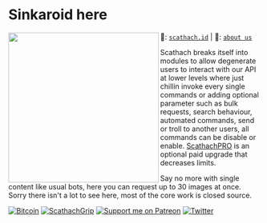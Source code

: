 # Sinkaroid here
🔑: [`scathach.id`](https://scathach.id/) | 📝: [`about us`](https://scathach.id/about)
<img align="left" src="https://cdn.discordapp.com/attachments/952117487166705747/1024983699781058631/9.png" width="300">

<!--
```
⣿⣿⣿⣿⣿⣿⣿⢿⠟⠛⠿⠻⠿⠿⠟⠿⣿⣿⣿⣿⣿⣿⣿⣿⣿⣿⣿⣿⣿⣿
⣿⣿⣿⡿⠛⢙⣨⣥⣶⣶⣿⢿⣿⣿⣷⣦⣅⠛⢿⣿⣿⣿⣿⣿⣿⣿⣿⣿⣿⣿
⣿⣿⠟⢀⡴⠟⠋⢉⣀⣠⣤⣤⣤⣀⠉⠻⣿⣧⡈⢿⣿⣿⣿⣿⣿⣿⣿⣿⣿⣿
⣿⣿⠀⠁⣠⣴⣾⣿⣿⣿⣿⣿⣿⣿⣷⠀⢻⣿⣇⠝⣿⣿⣿⣿⣿⣿⣿⣿⣿⣿
⣿⣿⠀⣼⣿⣿⣿⣿⣿⣿⣿⣿⣿⣿⡿⡀⣼⡿⠟⠀⠙⣛⣬⠱⣿⣿⣿⣿⣿⣿
⣿⣿⠀⠹⣿⣿⣿⣿⣿⣿⣿⣿⠿⠋⢀⠄⠁⣠⣶⣾⣿⣿⣿⡆⣼⣿⣿⣿⣿⣿
⣿⣿⠀⣀⠙⣛⣛⣻⠛⠋⣉⣢⣤⣾⠃⣰⡄⠸⣿⣿⣿⣿⣿⣷⠘⣿⣿⣿⣿⣿
⣿⣿⣤⢹⣷⣶⣶⣶⣾⣿⣿⣿⣿⣿⡄⠸⣷⠀⢻⣿⣿⡿⠟⠛⠡⣿⣿⣿⣿⣿
⣿⣿⣿⠄⢻⣿⣿⣿⣿⣿⣿⣿⣿⣿⣷⠄⠻⠇⢈⠁⠀⠀⠲⠠⠞⠿⣿⣿⣿⣿
⣿⣿⣿⣷⠈⢿⣿⣿⣿⣿⣿⣿⣿⣿⣷⣶⣶⢤⠀⠀⢲⣿⣿⣿⣷⣤⡉⣻⣿⣿
⣿⣿⣿⣿⣧⠈⢿⣿⣿⣿⣿⣿⣿⣿⣿⣿⣿⣿⣿⣳⡀⢻⣿⣿⣿⣿⣷⠐⣿⣿
⣿⣿⣿⣿⣿⣯⡈⢻⣿⣿⣿⣿⣿⣿⣿⣿⣿⣿⣿⣾⡇⡆⣿⣿⣿⣿⡟⣀⣿⣿
⣿⣿⣿⣿⣿⣿⣷⡀⢻⣿⣿⣿⣿⣿⣿⣿⣿⣿⣿⣿⠃⢃⡿⠿⠛⡋⣀⣾⣿⣿
⣿⣿⣿⣿⣿⣿⣿⣷⣀⠹⣿⣿⣿⣿⣿⣿⣿⠿⠋⢁⣠⣿⡦⠐⠀⢈⡙⢿⣿⣿
⣿⣿⣿⣿⣿⣿⣿⣿⠋⢀⣿⣿⣿⣿⠟⢃⣤⣤⡀⠻⣿⣇⣠⣴⡿⠄⠹⣧⡸⣿
⣿⣿⣿⣿⣿⣿⡿⠃⢠⣾⣿⣿⡿⢋⣤⣿⣿⣿⣿⣄⠈⢿⡿⠋⣠⣤⣀⠈⣡⣿
⣿⣿⣿⠅⣀⣈⠁⣰⣿⣿⡿⠋⣤⣾⣿⣿⣿⣿⣿⣿⣷⣵⣂⣽⣿⣿⣿⣿⣿⣿
⣿⣿⣿⣄⠘⢿⣿⣿⠟⠋⣠⣾⣿⣿⣿⣿⣿⣿⣿⣿⣿⣿⣿⣿⣿⣿⣿⣿⣿⣿
⣿⣿⣿⣿⣷⣤⣬⣅⣶⣿⣿⣿⣿⣿⣿⣿⣿⣿⣿⣿⣿⣿⣿⣿⣿⣿⣿⣿⣿⣿⠀⠀⠀⠀⠀⠀⠀⠀⠀⠀⠀⠀

```
⣿⣿⣿⣿⣿⣿⣿⢿⠟⠛⠿⠻⠿⠿⠟⠿⣿⣿⣿⣿⣿⣿⣿⣿⣿⣿⣿⣿⣿⣿
⣿⣿⣿⡿⠛⢙⣨⣥⣶⣶⣿⢿⣿⣿⣷⣦⣅⠛⢿⣿⣿⣿⣿⣿⣿⣿⣿⣿⣿⣿
⣿⣿⠟⢀⡴⠟⠋⢉⣀⣠⣤⣤⣤⣀⠉⠻⣿⣧⡈⢿⣿⣿⣿⣿⣿⣿⣿⣿⣿⣿
⣿⣿⠀⠁⣠⣴⣾⣿⣿⣿⣿⣿⣿⣿⣷⠀⢻⣿⣇⠝⣿⣿⣿⣿⣿⣿⣿⣿⣿⣿
⣿⣿⠀⣼⣿⣿⣿⣿⣿⣿⣿⣿⣿⣿⡿⡀⣼⡿⠟⠀⠙⣛⣬⠱⣿⣿⣿⣿⣿⣿
⣿⣿⠀⠹⣿⣿⣿⣿⣿⣿⣿⣿⠿⠋⢀⠄⠁⣠⣶⣾⣿⣿⣿⡆⣼⣿⣿⣿⣿⣿
⣿⣿⠀⣀⠙⣛⣛⣻⠛⠋⣉⣢⣤⣾⠃⣰⡄⠸⣿⣿⣿⣿⣿⣷⠘⣿⣿⣿⣿⣿
⣿⣿⣤⢹⣷⣶⣶⣶⣾⣿⣿⣿⣿⣿⡄⠸⣷⠀⢻⣿⣿⡿⠟⠛⠡⣿⣿⣿⣿⣿
⣿⣿⣿⠄⢻⣿⣿⣿⣿⣿⣿⣿⣿⣿⣷⠄⠻⠇⢈⠁⠀⠀⠲⠠⠞⠿⣿⣿⣿⣿
⣿⣿⣿⣷⠈⢿⣿⣿⣿⣿⣿⣿⣿⣿⣷⣶⣶⢤⠀⠀⢲⣿⣿⣿⣷⣤⡉⣻⣿⣿
⣿⣿⣿⣿⣧⠈⢿⣿⣿⣿⣿⣿⣿⣿⣿⣿⣿⣿⣿⣳⡀⢻⣿⣿⣿⣿⣷⠐⣿⣿
⣿⣿⣿⣿⣿⣯⡈⢻⣿⣿⣿⣿⣿⣿⣿⣿⣿⣿⣿⣾⡇⡆⣿⣿⣿⣿⡟⣀⣿⣿
⣿⣿⣿⣿⣿⣿⣷⡀⢻⣿⣿⣿⣿⣿⣿⣿⣿⣿⣿⣿⠃⢃⡿⠿⠛⡋⣀⣾⣿⣿
⣿⣿⣿⣿⣿⣿⣿⣷⣀⠹⣿⣿⣿⣿⣿⣿⣿⠿⠋⢁⣠⣿⡦⠐⠀⢈⡙⢿⣿⣿
⣿⣿⣿⣿⣿⣿⣿⣿⠋⢀⣿⣿⣿⣿⠟⢃⣤⣤⡀⠻⣿⣇⣠⣴⡿⠄⠹⣧⡸⣿
⣿⣿⣿⣿⣿⣿⡿⠃⢠⣾⣿⣿⡿⢋⣤⣿⣿⣿⣿⣄⠈⢿⡿⠋⣠⣤⣀⠈⣡⣿
⣿⣿⣿⠅⣀⣈⠁⣰⣿⣿⡿⠋⣤⣾⣿⣿⣿⣿⣿⣿⣷⣵⣂⣽⣿⣿⣿⣿⣿⣿
⣿⣿⣿⣄⠘⢿⣿⣿⠟⠋⣠⣾⣿⣿⣿⣿⣿⣿⣿⣿⣿⣿⣿⣿⣿⣿⣿⣿⣿⣿
⣿⣿⣿⣿⣷⣤⣬⣅⣶⣿⣿⣿⣿⣿⣿⣿⣿⣿⣿⣿⣿⣿⣿⣿⣿⣿⣿⣿⣿⣿⠀⠀⠀⠀⠀⠀⠀⠀⠀⠀⠀⠀
```

```
⣿⣿⣿⣿⣿⣿⣿⢿⠟⠛⠿⠻⠿⠿⠟⠿⣿⣿⣿⣿⣿⣿⣿⣿⣿⣿⣿⣿⣿⣿
⣿⣿⣿⡿⠛⢙⣨⣥⣶⣶⣿⢿⣿⣿⣷⣦⣅⠛⢿⣿⣿⣿⣿⣿⣿⣿⣿⣿⣿⣿
⣿⣿⠟⢀⡴⠟⠋⢉⣀⣠⣤⣤⣤⣀⠉⠻⣿⣧⡈⢿⣿⣿⣿⣿⣿⣿⣿⣿⣿⣿
⣿⣿⠀⠁⣠⣴⣾⣿⣿⣿⣿⣿⣿⣿⣷⠀⢻⣿⣇⠝⣿⣿⣿⣿⣿⣿⣿⣿⣿⣿
⣿⣿⠀⣼⣿⣿⣿⣿⣿⣿⣿⣿⣿⣿⡿⡀⣼⡿⠟⠀⠙⣛⣬⠱⣿⣿⣿⣿⣿⣿
⣿⣿⠀⠹⣿⣿⣿⣿⣿⣿⣿⣿⠿⠋⢀⠄⠁⣠⣶⣾⣿⣿⣿⡆⣼⣿⣿⣿⣿⣿
⣿⣿⠀⣀⠙⣛⣛⣻⠛⠋⣉⣢⣤⣾⠃⣰⡄⠸⣿⣿⣿⣿⣿⣷⠘⣿⣿⣿⣿⣿
⣿⣿⣤⢹⣷⣶⣶⣶⣾⣿⣿⣿⣿⣿⡄⠸⣷⠀⢻⣿⣿⡿⠟⠛⠡⣿⣿⣿⣿⣿
⣿⣿⣿⠄⢻⣿⣿⣿⣿⣿⣿⣿⣿⣿⣷⠄⠻⠇⢈⠁⠀⠀⠲⠠⠞⠿⣿⣿⣿⣿
⣿⣿⣿⣷⠈⢿⣿⣿⣿⣿⣿⣿⣿⣿⣷⣶⣶⢤⠀⠀⢲⣿⣿⣿⣷⣤⡉⣻⣿⣿
⣿⣿⣿⣿⣧⠈⢿⣿⣿⣿⣿⣿⣿⣿⣿⣿⣿⣿⣿⣳⡀⢻⣿⣿⣿⣿⣷⠐⣿⣿
⣿⣿⣿⣿⣿⣯⡈⢻⣿⣿⣿⣿⣿⣿⣿⣿⣿⣿⣿⣾⡇⡆⣿⣿⣿⣿⡟⣀⣿⣿
⣿⣿⣿⣿⣿⣿⣷⡀⢻⣿⣿⣿⣿⣿⣿⣿⣿⣿⣿⣿⠃⢃⡿⠿⠛⡋⣀⣾⣿⣿
⣿⣿⣿⣿⣿⣿⣿⣷⣀⠹⣿⣿⣿⣿⣿⣿⣿⠿⠋⢁⣠⣿⡦⠐⠀⢈⡙⢿⣿⣿
⣿⣿⣿⣿⣿⣿⣿⣿⠋⢀⣿⣿⣿⣿⠟⢃⣤⣤⡀⠻⣿⣇⣠⣴⡿⠄⠹⣧⡸⣿
⣿⣿⣿⣿⣿⣿⡿⠃⢠⣾⣿⣿⡿⢋⣤⣿⣿⣿⣿⣄⠈⢿⡿⠋⣠⣤⣀⠈⣡⣿
⣿⣿⣿⠅⣀⣈⠁⣰⣿⣿⡿⠋⣤⣾⣿⣿⣿⣿⣿⣿⣷⣵⣂⣽⣿⣿⣿⣿⣿⣿
⣿⣿⣿⣄⠘⢿⣿⣿⠟⠋⣠⣾⣿⣿⣿⣿⣿⣿⣿⣿⣿⣿⣿⣿⣿⣿⣿⣿⣿⣿
⣿⣿⣿⣿⣷⣤⣬⣅⣶⣿⣿⣿⣿⣿⣿⣿⣿⣿⣿⣿⣿⣿⣿⣿⣿⣿⣿⣿⣿⣿⠀⠀⠀⠀⠀⠀⠀⠀⠀⠀⠀⠀
```

```
⣿⣿⣿⣿⣿⣿⣿⢿⠟⠛⠿⠻⠿⠿⠟⠿⣿⣿⣿⣿⣿⣿⣿⣿⣿⣿⣿⣿⣿⣿
⣿⣿⣿⡿⠛⢙⣨⣥⣶⣶⣿⢿⣿⣿⣷⣦⣅⠛⢿⣿⣿⣿⣿⣿⣿⣿⣿⣿⣿⣿
⣿⣿⠟⢀⡴⠟⠋⢉⣀⣠⣤⣤⣤⣀⠉⠻⣿⣧⡈⢿⣿⣿⣿⣿⣿⣿⣿⣿⣿⣿
⣿⣿⠀⠁⣠⣴⣾⣿⣿⣿⣿⣿⣿⣿⣷⠀⢻⣿⣇⠝⣿⣿⣿⣿⣿⣿⣿⣿⣿⣿
⣿⣿⠀⣼⣿⣿⣿⣿⣿⣿⣿⣿⣿⣿⡿⡀⣼⡿⠟⠀⠙⣛⣬⠱⣿⣿⣿⣿⣿⣿
⣿⣿⠀⠹⣿⣿⣿⣿⣿⣿⣿⣿⠿⠋⢀⠄⠁⣠⣶⣾⣿⣿⣿⡆⣼⣿⣿⣿⣿⣿
⣿⣿⠀⣀⠙⣛⣛⣻⠛⠋⣉⣢⣤⣾⠃⣰⡄⠸⣿⣿⣿⣿⣿⣷⠘⣿⣿⣿⣿⣿
⣿⣿⣤⢹⣷⣶⣶⣶⣾⣿⣿⣿⣿⣿⡄⠸⣷⠀⢻⣿⣿⡿⠟⠛⠡⣿⣿⣿⣿⣿
⣿⣿⣿⠄⢻⣿⣿⣿⣿⣿⣿⣿⣿⣿⣷⠄⠻⠇⢈⠁⠀⠀⠲⠠⠞⠿⣿⣿⣿⣿
⣿⣿⣿⣷⠈⢿⣿⣿⣿⣿⣿⣿⣿⣿⣷⣶⣶⢤⠀⠀⢲⣿⣿⣿⣷⣤⡉⣻⣿⣿
⣿⣿⣿⣿⣧⠈⢿⣿⣿⣿⣿⣿⣿⣿⣿⣿⣿⣿⣿⣳⡀⢻⣿⣿⣿⣿⣷⠐⣿⣿
⣿⣿⣿⣿⣿⣯⡈⢻⣿⣿⣿⣿⣿⣿⣿⣿⣿⣿⣿⣾⡇⡆⣿⣿⣿⣿⡟⣀⣿⣿
⣿⣿⣿⣿⣿⣿⣷⡀⢻⣿⣿⣿⣿⣿⣿⣿⣿⣿⣿⣿⠃⢃⡿⠿⠛⡋⣀⣾⣿⣿
⣿⣿⣿⣿⣿⣿⣿⣷⣀⠹⣿⣿⣿⣿⣿⣿⣿⠿⠋⢁⣠⣿⡦⠐⠀⢈⡙⢿⣿⣿
⣿⣿⣿⣿⣿⣿⣿⣿⠋⢀⣿⣿⣿⣿⠟⢃⣤⣤⡀⠻⣿⣇⣠⣴⡿⠄⠹⣧⡸⣿
⣿⣿⣿⣿⣿⣿⡿⠃⢠⣾⣿⣿⡿⢋⣤⣿⣿⣿⣿⣄⠈⢿⡿⠋⣠⣤⣀⠈⣡⣿
⣿⣿⣿⠅⣀⣈⠁⣰⣿⣿⡿⠋⣤⣾⣿⣿⣿⣿⣿⣿⣷⣵⣂⣽⣿⣿⣿⣿⣿⣿
⣿⣿⣿⣄⠘⢿⣿⣿⠟⠋⣠⣾⣿⣿⣿⣿⣿⣿⣿⣿⣿⣿⣿⣿⣿⣿⣿⣿⣿⣿
⣿⣿⣿⣿⣷⣤⣬⣅⣶⣿⣿⣿⣿⣿⣿⣿⣿⣿⣿⣿⣿⣿⣿⣿⣿⣿⣿⣿⣿⣿⠀⠀⠀⠀⠀⠀⠀⠀⠀⠀⠀⠀
```

```
⣿⣿⣿⣿⣿⣿⣿⢿⠟⠛⠿⠻⠿⠿⠟⠿⣿⣿⣿⣿⣿⣿⣿⣿⣿⣿⣿⣿⣿⣿
⣿⣿⣿⡿⠛⢙⣨⣥⣶⣶⣿⢿⣿⣿⣷⣦⣅⠛⢿⣿⣿⣿⣿⣿⣿⣿⣿⣿⣿⣿
⣿⣿⠟⢀⡴⠟⠋⢉⣀⣠⣤⣤⣤⣀⠉⠻⣿⣧⡈⢿⣿⣿⣿⣿⣿⣿⣿⣿⣿⣿
⣿⣿⠀⠁⣠⣴⣾⣿⣿⣿⣿⣿⣿⣿⣷⠀⢻⣿⣇⠝⣿⣿⣿⣿⣿⣿⣿⣿⣿⣿
⣿⣿⠀⣼⣿⣿⣿⣿⣿⣿⣿⣿⣿⣿⡿⡀⣼⡿⠟⠀⠙⣛⣬⠱⣿⣿⣿⣿⣿⣿
⣿⣿⠀⠹⣿⣿⣿⣿⣿⣿⣿⣿⠿⠋⢀⠄⠁⣠⣶⣾⣿⣿⣿⡆⣼⣿⣿⣿⣿⣿
⣿⣿⠀⣀⠙⣛⣛⣻⠛⠋⣉⣢⣤⣾⠃⣰⡄⠸⣿⣿⣿⣿⣿⣷⠘⣿⣿⣿⣿⣿
⣿⣿⣤⢹⣷⣶⣶⣶⣾⣿⣿⣿⣿⣿⡄⠸⣷⠀⢻⣿⣿⡿⠟⠛⠡⣿⣿⣿⣿⣿
⣿⣿⣿⠄⢻⣿⣿⣿⣿⣿⣿⣿⣿⣿⣷⠄⠻⠇⢈⠁⠀⠀⠲⠠⠞⠿⣿⣿⣿⣿
⣿⣿⣿⣷⠈⢿⣿⣿⣿⣿⣿⣿⣿⣿⣷⣶⣶⢤⠀⠀⢲⣿⣿⣿⣷⣤⡉⣻⣿⣿
⣿⣿⣿⣿⣧⠈⢿⣿⣿⣿⣿⣿⣿⣿⣿⣿⣿⣿⣿⣳⡀⢻⣿⣿⣿⣿⣷⠐⣿⣿
⣿⣿⣿⣿⣿⣯⡈⢻⣿⣿⣿⣿⣿⣿⣿⣿⣿⣿⣿⣾⡇⡆⣿⣿⣿⣿⡟⣀⣿⣿
⣿⣿⣿⣿⣿⣿⣷⡀⢻⣿⣿⣿⣿⣿⣿⣿⣿⣿⣿⣿⠃⢃⡿⠿⠛⡋⣀⣾⣿⣿
⣿⣿⣿⣿⣿⣿⣿⣷⣀⠹⣿⣿⣿⣿⣿⣿⣿⠿⠋⢁⣠⣿⡦⠐⠀⢈⡙⢿⣿⣿
⣿⣿⣿⣿⣿⣿⣿⣿⠋⢀⣿⣿⣿⣿⠟⢃⣤⣤⡀⠻⣿⣇⣠⣴⡿⠄⠹⣧⡸⣿
⣿⣿⣿⣿⣿⣿⡿⠃⢠⣾⣿⣿⡿⢋⣤⣿⣿⣿⣿⣄⠈⢿⡿⠋⣠⣤⣀⠈⣡⣿
⣿⣿⣿⠅⣀⣈⠁⣰⣿⣿⡿⠋⣤⣾⣿⣿⣿⣿⣿⣿⣷⣵⣂⣽⣿⣿⣿⣿⣿⣿
⣿⣿⣿⣄⠘⢿⣿⣿⠟⠋⣠⣾⣿⣿⣿⣿⣿⣿⣿⣿⣿⣿⣿⣿⣿⣿⣿⣿⣿⣿
⣿⣿⣿⣿⣷⣤⣬⣅⣶⣿⣿⣿⣿⣿⣿⣿⣿⣿⣿⣿⣿⣿⣿⣿⣿⣿⣿⣿⣿⣿⠀⠀⠀⠀⠀⠀⠀⠀⠀⠀⠀⠀
```

```
⣿⣿⣿⣿⣿⣿⣿⢿⠟⠛⠿⠻⠿⠿⠟⠿⣿⣿⣿⣿⣿⣿⣿⣿⣿⣿⣿⣿⣿⣿
⣿⣿⣿⡿⠛⢙⣨⣥⣶⣶⣿⢿⣿⣿⣷⣦⣅⠛⢿⣿⣿⣿⣿⣿⣿⣿⣿⣿⣿⣿
⣿⣿⠟⢀⡴⠟⠋⢉⣀⣠⣤⣤⣤⣀⠉⠻⣿⣧⡈⢿⣿⣿⣿⣿⣿⣿⣿⣿⣿⣿
⣿⣿⠀⠁⣠⣴⣾⣿⣿⣿⣿⣿⣿⣿⣷⠀⢻⣿⣇⠝⣿⣿⣿⣿⣿⣿⣿⣿⣿⣿
⣿⣿⠀⣼⣿⣿⣿⣿⣿⣿⣿⣿⣿⣿⡿⡀⣼⡿⠟⠀⠙⣛⣬⠱⣿⣿⣿⣿⣿⣿
⣿⣿⠀⠹⣿⣿⣿⣿⣿⣿⣿⣿⠿⠋⢀⠄⠁⣠⣶⣾⣿⣿⣿⡆⣼⣿⣿⣿⣿⣿
⣿⣿⠀⣀⠙⣛⣛⣻⠛⠋⣉⣢⣤⣾⠃⣰⡄⠸⣿⣿⣿⣿⣿⣷⠘⣿⣿⣿⣿⣿
⣿⣿⣤⢹⣷⣶⣶⣶⣾⣿⣿⣿⣿⣿⡄⠸⣷⠀⢻⣿⣿⡿⠟⠛⠡⣿⣿⣿⣿⣿
⣿⣿⣿⠄⢻⣿⣿⣿⣿⣿⣿⣿⣿⣿⣷⠄⠻⠇⢈⠁⠀⠀⠲⠠⠞⠿⣿⣿⣿⣿
⣿⣿⣿⣷⠈⢿⣿⣿⣿⣿⣿⣿⣿⣿⣷⣶⣶⢤⠀⠀⢲⣿⣿⣿⣷⣤⡉⣻⣿⣿
⣿⣿⣿⣿⣧⠈⢿⣿⣿⣿⣿⣿⣿⣿⣿⣿⣿⣿⣿⣳⡀⢻⣿⣿⣿⣿⣷⠐⣿⣿
⣿⣿⣿⣿⣿⣯⡈⢻⣿⣿⣿⣿⣿⣿⣿⣿⣿⣿⣿⣾⡇⡆⣿⣿⣿⣿⡟⣀⣿⣿
⣿⣿⣿⣿⣿⣿⣷⡀⢻⣿⣿⣿⣿⣿⣿⣿⣿⣿⣿⣿⠃⢃⡿⠿⠛⡋⣀⣾⣿⣿
⣿⣿⣿⣿⣿⣿⣿⣷⣀⠹⣿⣿⣿⣿⣿⣿⣿⠿⠋⢁⣠⣿⡦⠐⠀⢈⡙⢿⣿⣿
⣿⣿⣿⣿⣿⣿⣿⣿⠋⢀⣿⣿⣿⣿⠟⢃⣤⣤⡀⠻⣿⣇⣠⣴⡿⠄⠹⣧⡸⣿
⣿⣿⣿⣿⣿⣿⡿⠃⢠⣾⣿⣿⡿⢋⣤⣿⣿⣿⣿⣄⠈⢿⡿⠋⣠⣤⣀⠈⣡⣿
⣿⣿⣿⠅⣀⣈⠁⣰⣿⣿⡿⠋⣤⣾⣿⣿⣿⣿⣿⣿⣷⣵⣂⣽⣿⣿⣿⣿⣿⣿
⣿⣿⣿⣄⠘⢿⣿⣿⠟⠋⣠⣾⣿⣿⣿⣿⣿⣿⣿⣿⣿⣿⣿⣿⣿⣿⣿⣿⣿⣿
⣿⣿⣿⣿⣷⣤⣬⣅⣶⣿⣿⣿⣿⣿⣿⣿⣿⣿⣿⣿⣿⣿⣿⣿⣿⣿⣿⣿⣿⣿⠀⠀⠀⠀⠀⠀⠀⠀⠀⠀⠀⠀
```

```
⣿⣿⣿⣿⣿⣿⣿⢿⠟⠛⠿⠻⠿⠿⠟⠿⣿⣿⣿⣿⣿⣿⣿⣿⣿⣿⣿⣿⣿⣿
⣿⣿⣿⡿⠛⢙⣨⣥⣶⣶⣿⢿⣿⣿⣷⣦⣅⠛⢿⣿⣿⣿⣿⣿⣿⣿⣿⣿⣿⣿
⣿⣿⠟⢀⡴⠟⠋⢉⣀⣠⣤⣤⣤⣀⠉⠻⣿⣧⡈⢿⣿⣿⣿⣿⣿⣿⣿⣿⣿⣿
⣿⣿⠀⠁⣠⣴⣾⣿⣿⣿⣿⣿⣿⣿⣷⠀⢻⣿⣇⠝⣿⣿⣿⣿⣿⣿⣿⣿⣿⣿
⣿⣿⠀⣼⣿⣿⣿⣿⣿⣿⣿⣿⣿⣿⡿⡀⣼⡿⠟⠀⠙⣛⣬⠱⣿⣿⣿⣿⣿⣿
⣿⣿⠀⠹⣿⣿⣿⣿⣿⣿⣿⣿⠿⠋⢀⠄⠁⣠⣶⣾⣿⣿⣿⡆⣼⣿⣿⣿⣿⣿
⣿⣿⠀⣀⠙⣛⣛⣻⠛⠋⣉⣢⣤⣾⠃⣰⡄⠸⣿⣿⣿⣿⣿⣷⠘⣿⣿⣿⣿⣿
⣿⣿⣤⢹⣷⣶⣶⣶⣾⣿⣿⣿⣿⣿⡄⠸⣷⠀⢻⣿⣿⡿⠟⠛⠡⣿⣿⣿⣿⣿
⣿⣿⣿⠄⢻⣿⣿⣿⣿⣿⣿⣿⣿⣿⣷⠄⠻⠇⢈⠁⠀⠀⠲⠠⠞⠿⣿⣿⣿⣿
⣿⣿⣿⣷⠈⢿⣿⣿⣿⣿⣿⣿⣿⣿⣷⣶⣶⢤⠀⠀⢲⣿⣿⣿⣷⣤⡉⣻⣿⣿
⣿⣿⣿⣿⣧⠈⢿⣿⣿⣿⣿⣿⣿⣿⣿⣿⣿⣿⣿⣳⡀⢻⣿⣿⣿⣿⣷⠐⣿⣿
⣿⣿⣿⣿⣿⣯⡈⢻⣿⣿⣿⣿⣿⣿⣿⣿⣿⣿⣿⣾⡇⡆⣿⣿⣿⣿⡟⣀⣿⣿
⣿⣿⣿⣿⣿⣿⣷⡀⢻⣿⣿⣿⣿⣿⣿⣿⣿⣿⣿⣿⠃⢃⡿⠿⠛⡋⣀⣾⣿⣿
⣿⣿⣿⣿⣿⣿⣿⣷⣀⠹⣿⣿⣿⣿⣿⣿⣿⠿⠋⢁⣠⣿⡦⠐⠀⢈⡙⢿⣿⣿
⣿⣿⣿⣿⣿⣿⣿⣿⠋⢀⣿⣿⣿⣿⠟⢃⣤⣤⡀⠻⣿⣇⣠⣴⡿⠄⠹⣧⡸⣿
⣿⣿⣿⣿⣿⣿⡿⠃⢠⣾⣿⣿⡿⢋⣤⣿⣿⣿⣿⣄⠈⢿⡿⠋⣠⣤⣀⠈⣡⣿
⣿⣿⣿⠅⣀⣈⠁⣰⣿⣿⡿⠋⣤⣾⣿⣿⣿⣿⣿⣿⣷⣵⣂⣽⣿⣿⣿⣿⣿⣿
⣿⣿⣿⣄⠘⢿⣿⣿⠟⠋⣠⣾⣿⣿⣿⣿⣿⣿⣿⣿⣿⣿⣿⣿⣿⣿⣿⣿⣿⣿
⣿⣿⣿⣿⣷⣤⣬⣅⣶⣿⣿⣿⣿⣿⣿⣿⣿⣿⣿⣿⣿⣿⣿⣿⣿⣿⣿⣿⣿⣿⠀⠀⠀⠀⠀⠀⠀⠀⠀⠀⠀⠀
```

```
⣿⣿⣿⣿⣿⣿⣿⢿⠟⠛⠿⠻⠿⠿⠟⠿⣿⣿⣿⣿⣿⣿⣿⣿⣿⣿⣿⣿⣿⣿
⣿⣿⣿⡿⠛⢙⣨⣥⣶⣶⣿⢿⣿⣿⣷⣦⣅⠛⢿⣿⣿⣿⣿⣿⣿⣿⣿⣿⣿⣿
⣿⣿⠟⢀⡴⠟⠋⢉⣀⣠⣤⣤⣤⣀⠉⠻⣿⣧⡈⢿⣿⣿⣿⣿⣿⣿⣿⣿⣿⣿
⣿⣿⠀⠁⣠⣴⣾⣿⣿⣿⣿⣿⣿⣿⣷⠀⢻⣿⣇⠝⣿⣿⣿⣿⣿⣿⣿⣿⣿⣿
⣿⣿⠀⣼⣿⣿⣿⣿⣿⣿⣿⣿⣿⣿⡿⡀⣼⡿⠟⠀⠙⣛⣬⠱⣿⣿⣿⣿⣿⣿
⣿⣿⠀⠹⣿⣿⣿⣿⣿⣿⣿⣿⠿⠋⢀⠄⠁⣠⣶⣾⣿⣿⣿⡆⣼⣿⣿⣿⣿⣿
⣿⣿⠀⣀⠙⣛⣛⣻⠛⠋⣉⣢⣤⣾⠃⣰⡄⠸⣿⣿⣿⣿⣿⣷⠘⣿⣿⣿⣿⣿
⣿⣿⣤⢹⣷⣶⣶⣶⣾⣿⣿⣿⣿⣿⡄⠸⣷⠀⢻⣿⣿⡿⠟⠛⠡⣿⣿⣿⣿⣿
⣿⣿⣿⠄⢻⣿⣿⣿⣿⣿⣿⣿⣿⣿⣷⠄⠻⠇⢈⠁⠀⠀⠲⠠⠞⠿⣿⣿⣿⣿
⣿⣿⣿⣷⠈⢿⣿⣿⣿⣿⣿⣿⣿⣿⣷⣶⣶⢤⠀⠀⢲⣿⣿⣿⣷⣤⡉⣻⣿⣿
⣿⣿⣿⣿⣧⠈⢿⣿⣿⣿⣿⣿⣿⣿⣿⣿⣿⣿⣿⣳⡀⢻⣿⣿⣿⣿⣷⠐⣿⣿
⣿⣿⣿⣿⣿⣯⡈⢻⣿⣿⣿⣿⣿⣿⣿⣿⣿⣿⣿⣾⡇⡆⣿⣿⣿⣿⡟⣀⣿⣿
⣿⣿⣿⣿⣿⣿⣷⡀⢻⣿⣿⣿⣿⣿⣿⣿⣿⣿⣿⣿⠃⢃⡿⠿⠛⡋⣀⣾⣿⣿
⣿⣿⣿⣿⣿⣿⣿⣷⣀⠹⣿⣿⣿⣿⣿⣿⣿⠿⠋⢁⣠⣿⡦⠐⠀⢈⡙⢿⣿⣿
⣿⣿⣿⣿⣿⣿⣿⣿⠋⢀⣿⣿⣿⣿⠟⢃⣤⣤⡀⠻⣿⣇⣠⣴⡿⠄⠹⣧⡸⣿
⣿⣿⣿⣿⣿⣿⡿⠃⢠⣾⣿⣿⡿⢋⣤⣿⣿⣿⣿⣄⠈⢿⡿⠋⣠⣤⣀⠈⣡⣿
⣿⣿⣿⠅⣀⣈⠁⣰⣿⣿⡿⠋⣤⣾⣿⣿⣿⣿⣿⣿⣷⣵⣂⣽⣿⣿⣿⣿⣿⣿
⣿⣿⣿⣄⠘⢿⣿⣿⠟⠋⣠⣾⣿⣿⣿⣿⣿⣿⣿⣿⣿⣿⣿⣿⣿⣿⣿⣿⣿⣿
⣿⣿⣿⣿⣷⣤⣬⣅⣶⣿⣿⣿⣿⣿⣿⣿⣿⣿⣿⣿⣿⣿⣿⣿⣿⣿⣿⣿⣿⣿⠀⠀⠀⠀⠀⠀⠀⠀⠀⠀⠀⠀
```

```
⣿⣿⣿⣿⣿⣿⣿⢿⠟⠛⠿⠻⠿⠿⠟⠿⣿⣿⣿⣿⣿⣿⣿⣿⣿⣿⣿⣿⣿⣿
⣿⣿⣿⡿⠛⢙⣨⣥⣶⣶⣿⢿⣿⣿⣷⣦⣅⠛⢿⣿⣿⣿⣿⣿⣿⣿⣿⣿⣿⣿
⣿⣿⠟⢀⡴⠟⠋⢉⣀⣠⣤⣤⣤⣀⠉⠻⣿⣧⡈⢿⣿⣿⣿⣿⣿⣿⣿⣿⣿⣿
⣿⣿⠀⠁⣠⣴⣾⣿⣿⣿⣿⣿⣿⣿⣷⠀⢻⣿⣇⠝⣿⣿⣿⣿⣿⣿⣿⣿⣿⣿
⣿⣿⠀⣼⣿⣿⣿⣿⣿⣿⣿⣿⣿⣿⡿⡀⣼⡿⠟⠀⠙⣛⣬⠱⣿⣿⣿⣿⣿⣿
⣿⣿⠀⠹⣿⣿⣿⣿⣿⣿⣿⣿⠿⠋⢀⠄⠁⣠⣶⣾⣿⣿⣿⡆⣼⣿⣿⣿⣿⣿
⣿⣿⠀⣀⠙⣛⣛⣻⠛⠋⣉⣢⣤⣾⠃⣰⡄⠸⣿⣿⣿⣿⣿⣷⠘⣿⣿⣿⣿⣿
⣿⣿⣤⢹⣷⣶⣶⣶⣾⣿⣿⣿⣿⣿⡄⠸⣷⠀⢻⣿⣿⡿⠟⠛⠡⣿⣿⣿⣿⣿
⣿⣿⣿⠄⢻⣿⣿⣿⣿⣿⣿⣿⣿⣿⣷⠄⠻⠇⢈⠁⠀⠀⠲⠠⠞⠿⣿⣿⣿⣿
⣿⣿⣿⣷⠈⢿⣿⣿⣿⣿⣿⣿⣿⣿⣷⣶⣶⢤⠀⠀⢲⣿⣿⣿⣷⣤⡉⣻⣿⣿
⣿⣿⣿⣿⣧⠈⢿⣿⣿⣿⣿⣿⣿⣿⣿⣿⣿⣿⣿⣳⡀⢻⣿⣿⣿⣿⣷⠐⣿⣿
⣿⣿⣿⣿⣿⣯⡈⢻⣿⣿⣿⣿⣿⣿⣿⣿⣿⣿⣿⣾⡇⡆⣿⣿⣿⣿⡟⣀⣿⣿
⣿⣿⣿⣿⣿⣿⣷⡀⢻⣿⣿⣿⣿⣿⣿⣿⣿⣿⣿⣿⠃⢃⡿⠿⠛⡋⣀⣾⣿⣿
⣿⣿⣿⣿⣿⣿⣿⣷⣀⠹⣿⣿⣿⣿⣿⣿⣿⠿⠋⢁⣠⣿⡦⠐⠀⢈⡙⢿⣿⣿
⣿⣿⣿⣿⣿⣿⣿⣿⠋⢀⣿⣿⣿⣿⠟⢃⣤⣤⡀⠻⣿⣇⣠⣴⡿⠄⠹⣧⡸⣿
⣿⣿⣿⣿⣿⣿⡿⠃⢠⣾⣿⣿⡿⢋⣤⣿⣿⣿⣿⣄⠈⢿⡿⠋⣠⣤⣀⠈⣡⣿
⣿⣿⣿⠅⣀⣈⠁⣰⣿⣿⡿⠋⣤⣾⣿⣿⣿⣿⣿⣿⣷⣵⣂⣽⣿⣿⣿⣿⣿⣿
⣿⣿⣿⣄⠘⢿⣿⣿⠟⠋⣠⣾⣿⣿⣿⣿⣿⣿⣿⣿⣿⣿⣿⣿⣿⣿⣿⣿⣿⣿
⣿⣿⣿⣿⣷⣤⣬⣅⣶⣿⣿⣿⣿⣿⣿⣿⣿⣿⣿⣿⣿⣿⣿⣿⣿⣿⣿⣿⣿⣿⠀⠀⠀⠀⠀⠀⠀⠀⠀⠀⠀⠀
```

```
⣿⣿⣿⣿⣿⣿⣿⢿⠟⠛⠿⠻⠿⠿⠟⠿⣿⣿⣿⣿⣿⣿⣿⣿⣿⣿⣿⣿⣿⣿
⣿⣿⣿⡿⠛⢙⣨⣥⣶⣶⣿⢿⣿⣿⣷⣦⣅⠛⢿⣿⣿⣿⣿⣿⣿⣿⣿⣿⣿⣿
⣿⣿⠟⢀⡴⠟⠋⢉⣀⣠⣤⣤⣤⣀⠉⠻⣿⣧⡈⢿⣿⣿⣿⣿⣿⣿⣿⣿⣿⣿
⣿⣿⠀⠁⣠⣴⣾⣿⣿⣿⣿⣿⣿⣿⣷⠀⢻⣿⣇⠝⣿⣿⣿⣿⣿⣿⣿⣿⣿⣿
⣿⣿⠀⣼⣿⣿⣿⣿⣿⣿⣿⣿⣿⣿⡿⡀⣼⡿⠟⠀⠙⣛⣬⠱⣿⣿⣿⣿⣿⣿
⣿⣿⠀⠹⣿⣿⣿⣿⣿⣿⣿⣿⠿⠋⢀⠄⠁⣠⣶⣾⣿⣿⣿⡆⣼⣿⣿⣿⣿⣿
⣿⣿⠀⣀⠙⣛⣛⣻⠛⠋⣉⣢⣤⣾⠃⣰⡄⠸⣿⣿⣿⣿⣿⣷⠘⣿⣿⣿⣿⣿
⣿⣿⣤⢹⣷⣶⣶⣶⣾⣿⣿⣿⣿⣿⡄⠸⣷⠀⢻⣿⣿⡿⠟⠛⠡⣿⣿⣿⣿⣿
⣿⣿⣿⠄⢻⣿⣿⣿⣿⣿⣿⣿⣿⣿⣷⠄⠻⠇⢈⠁⠀⠀⠲⠠⠞⠿⣿⣿⣿⣿
⣿⣿⣿⣷⠈⢿⣿⣿⣿⣿⣿⣿⣿⣿⣷⣶⣶⢤⠀⠀⢲⣿⣿⣿⣷⣤⡉⣻⣿⣿
⣿⣿⣿⣿⣧⠈⢿⣿⣿⣿⣿⣿⣿⣿⣿⣿⣿⣿⣿⣳⡀⢻⣿⣿⣿⣿⣷⠐⣿⣿
⣿⣿⣿⣿⣿⣯⡈⢻⣿⣿⣿⣿⣿⣿⣿⣿⣿⣿⣿⣾⡇⡆⣿⣿⣿⣿⡟⣀⣿⣿
⣿⣿⣿⣿⣿⣿⣷⡀⢻⣿⣿⣿⣿⣿⣿⣿⣿⣿⣿⣿⠃⢃⡿⠿⠛⡋⣀⣾⣿⣿
⣿⣿⣿⣿⣿⣿⣿⣷⣀⠹⣿⣿⣿⣿⣿⣿⣿⠿⠋⢁⣠⣿⡦⠐⠀⢈⡙⢿⣿⣿
⣿⣿⣿⣿⣿⣿⣿⣿⠋⢀⣿⣿⣿⣿⠟⢃⣤⣤⡀⠻⣿⣇⣠⣴⡿⠄⠹⣧⡸⣿
⣿⣿⣿⣿⣿⣿⡿⠃⢠⣾⣿⣿⡿⢋⣤⣿⣿⣿⣿⣄⠈⢿⡿⠋⣠⣤⣀⠈⣡⣿
⣿⣿⣿⠅⣀⣈⠁⣰⣿⣿⡿⠋⣤⣾⣿⣿⣿⣿⣿⣿⣷⣵⣂⣽⣿⣿⣿⣿⣿⣿
⣿⣿⣿⣄⠘⢿⣿⣿⠟⠋⣠⣾⣿⣿⣿⣿⣿⣿⣿⣿⣿⣿⣿⣿⣿⣿⣿⣿⣿⣿
⣿⣿⣿⣿⣷⣤⣬⣅⣶⣿⣿⣿⣿⣿⣿⣿⣿⣿⣿⣿⣿⣿⣿⣿⣿⣿⣿⣿⣿⣿⠀⠀⠀⠀⠀⠀⠀⠀⠀⠀⠀⠀
```

```
⣿⣿⣿⣿⣿⣿⣿⢿⠟⠛⠿⠻⠿⠿⠟⠿⣿⣿⣿⣿⣿⣿⣿⣿⣿⣿⣿⣿⣿⣿
⣿⣿⣿⡿⠛⢙⣨⣥⣶⣶⣿⢿⣿⣿⣷⣦⣅⠛⢿⣿⣿⣿⣿⣿⣿⣿⣿⣿⣿⣿
⣿⣿⠟⢀⡴⠟⠋⢉⣀⣠⣤⣤⣤⣀⠉⠻⣿⣧⡈⢿⣿⣿⣿⣿⣿⣿⣿⣿⣿⣿
⣿⣿⠀⠁⣠⣴⣾⣿⣿⣿⣿⣿⣿⣿⣷⠀⢻⣿⣇⠝⣿⣿⣿⣿⣿⣿⣿⣿⣿⣿
⣿⣿⠀⣼⣿⣿⣿⣿⣿⣿⣿⣿⣿⣿⡿⡀⣼⡿⠟⠀⠙⣛⣬⠱⣿⣿⣿⣿⣿⣿
⣿⣿⠀⠹⣿⣿⣿⣿⣿⣿⣿⣿⠿⠋⢀⠄⠁⣠⣶⣾⣿⣿⣿⡆⣼⣿⣿⣿⣿⣿
⣿⣿⠀⣀⠙⣛⣛⣻⠛⠋⣉⣢⣤⣾⠃⣰⡄⠸⣿⣿⣿⣿⣿⣷⠘⣿⣿⣿⣿⣿
⣿⣿⣤⢹⣷⣶⣶⣶⣾⣿⣿⣿⣿⣿⡄⠸⣷⠀⢻⣿⣿⡿⠟⠛⠡⣿⣿⣿⣿⣿
⣿⣿⣿⠄⢻⣿⣿⣿⣿⣿⣿⣿⣿⣿⣷⠄⠻⠇⢈⠁⠀⠀⠲⠠⠞⠿⣿⣿⣿⣿
⣿⣿⣿⣷⠈⢿⣿⣿⣿⣿⣿⣿⣿⣿⣷⣶⣶⢤⠀⠀⢲⣿⣿⣿⣷⣤⡉⣻⣿⣿
⣿⣿⣿⣿⣧⠈⢿⣿⣿⣿⣿⣿⣿⣿⣿⣿⣿⣿⣿⣳⡀⢻⣿⣿⣿⣿⣷⠐⣿⣿
⣿⣿⣿⣿⣿⣯⡈⢻⣿⣿⣿⣿⣿⣿⣿⣿⣿⣿⣿⣾⡇⡆⣿⣿⣿⣿⡟⣀⣿⣿
⣿⣿⣿⣿⣿⣿⣷⡀⢻⣿⣿⣿⣿⣿⣿⣿⣿⣿⣿⣿⠃⢃⡿⠿⠛⡋⣀⣾⣿⣿
⣿⣿⣿⣿⣿⣿⣿⣷⣀⠹⣿⣿⣿⣿⣿⣿⣿⠿⠋⢁⣠⣿⡦⠐⠀⢈⡙⢿⣿⣿
⣿⣿⣿⣿⣿⣿⣿⣿⠋⢀⣿⣿⣿⣿⠟⢃⣤⣤⡀⠻⣿⣇⣠⣴⡿⠄⠹⣧⡸⣿
⣿⣿⣿⣿⣿⣿⡿⠃⢠⣾⣿⣿⡿⢋⣤⣿⣿⣿⣿⣄⠈⢿⡿⠋⣠⣤⣀⠈⣡⣿
⣿⣿⣿⠅⣀⣈⠁⣰⣿⣿⡿⠋⣤⣾⣿⣿⣿⣿⣿⣿⣷⣵⣂⣽⣿⣿⣿⣿⣿⣿
⣿⣿⣿⣄⠘⢿⣿⣿⠟⠋⣠⣾⣿⣿⣿⣿⣿⣿⣿⣿⣿⣿⣿⣿⣿⣿⣿⣿⣿⣿
⣿⣿⣿⣿⣷⣤⣬⣅⣶⣿⣿⣿⣿⣿⣿⣿⣿⣿⣿⣿⣿⣿⣿⣿⣿⣿⣿⣿⣿⣿⠀⠀⠀⠀⠀⠀⠀⠀⠀⠀⠀⠀
```
```
-->
 
Scathach breaks itself into modules to allow degenerate users to interact with our API at lower levels where just chillin invoke every single commands or adding optional parameter such as bulk requests, search behaviour, automated commands, send or troll to another users, all commands can be disable or enable. [ScathachPRO](https://scathach.id/pro) is an optional paid upgrade that decreases limits.  

Say no more with single content like usual bots, here you can request up to 30 images at once.  
Sorry there isn't a lot to see here, most of the core work is closed source.

[![Bitcoin](https://img.shields.io/badge/-Crypto-gold?logo=bitcoin&logoColor=white)](https://sinkaroid.github.io/crypto.txt) [![ScathachGrip](https://img.shields.io/discord/831142227676889088)](https://discord.gg/8wj4vM5hHM) [![Support me on Patreon](https://img.shields.io/endpoint.svg?url=https%3A%2F%2Fshieldsio-patreon.vercel.app%2Fapi%3Fusername%3Dscathach_bot%26type%3Dpledges&style=flat)](https://patreon.com/scathach_bot) [![Twitter](https://img.shields.io/twitter/follow/sinkaroid?label=Follow&style=social)](https://twitter.com/sinkaroid)
